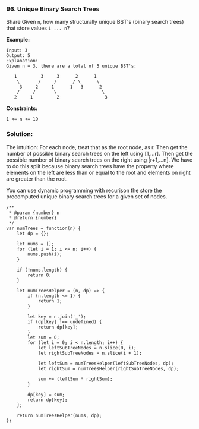 ### 96. Unique Binary Search Trees

Share
Given `n`, how many structurally unique BST's (binary search trees) that store values `1 ... n`?

**Example:**
```
Input: 3
Output: 5
Explanation:
Given n = 3, there are a total of 5 unique BST's:

   1         3     3      2      1
    \       /     /      / \      \
     3     2     1      1   3      2
    /     /       \                 \
   2     1         2                 3
``` 

**Constraints:**

`1 <= n <= 19`

### Solution:

The intuition:
For each node, treat that as the root node, as r. Then get the number of possible binary search trees on the left using [1,...r]. Then get the possible number of 
binary search trees on the right using [r+1,...n]. We have to do this split because binary search trees have the property where elements on the left are less than
or equal to the root and elements on right are greater than the root.

You can use dynamic programming with recurison the store the precomputed unique binary search trees for a given set of nodes.

```
/**
 * @param {number} n
 * @return {number}
 */
var numTrees = function(n) {
    let dp = {};
    
    let nums = [];
    for (let i = 1; i <= n; i++) {
        nums.push(i);
    }
    
    if (!nums.length) {
        return 0;
    }    
    
    let numTreesHelper = (n, dp) => {
        if (n.length <= 1) {
            return 1;
        }
        
        let key = n.join('_');
        if (dp[key] !== undefined) {
            return dp[key];    
        }
        let sum = 0;
        for (let i = 0; i < n.length; i++) {
            let leftSubTreeNodes = n.slice(0, i);
            let rightSubTreeNodes = n.slice(i + 1);
            
            let leftSum = numTreesHelper(leftSubTreeNodes, dp);
            let rightSum = numTreesHelper(rightSubTreeNodes, dp);
            
            sum += (leftSum * rightSum);
        }
        
        dp[key] = sum;
        return dp[key];
    };
    
    return numTreesHelper(nums, dp);
};
```
